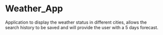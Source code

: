 # Weather_App
Application to display the weather status in different cities, allows the search history to be saved and will provide the user with a 5 days forecast.

